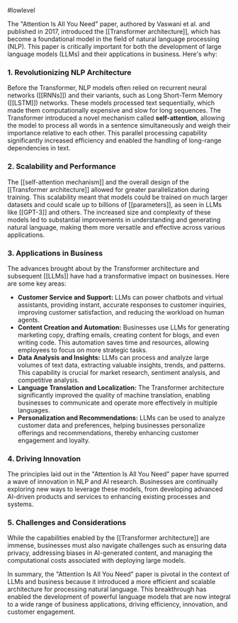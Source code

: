 #lowlevel 



The "Attention Is All You Need" paper, authored by Vaswani et al. and published in 2017, introduced the [[Transformer architecture]], which has become a foundational model in the field of natural language processing (NLP). This paper is critically important for both the development of large language models (LLMs) and their applications in business. Here's why:

### 1. **Revolutionizing NLP Architecture**
Before the Transformer, NLP models often relied on recurrent neural networks ([[RNNs]]) and their variants, such as Long Short-Term Memory ([[LSTM]]) networks. These models processed text sequentially, which made them computationally expensive and slow for long sequences. The Transformer introduced a novel mechanism called **self-attention**, allowing the model to process all words in a sentence simultaneously and weigh their importance relative to each other. This parallel processing capability significantly increased efficiency and enabled the handling of long-range dependencies in text.

### 2. **Scalability and Performance**
The [[self-attention mechanism]] and the overall design of the [[Transformer architecture]] allowed for greater parallelization during training. This scalability meant that models could be trained on much larger datasets and could scale up to billions of [[parameters]], as seen in LLMs like [[GPT-3]] and others. The increased size and complexity of these models led to substantial improvements in understanding and generating natural language, making them more versatile and effective across various applications.

### 3. **Applications in Business**
The advances brought about by the Transformer architecture and subsequent [[LLMs]] have had a transformative impact on businesses. Here are some key areas:

   - **Customer Service and Support:** LLMs can power chatbots and virtual assistants, providing instant, accurate responses to customer inquiries, improving customer satisfaction, and reducing the workload on human agents.
   - **Content Creation and Automation:** Businesses use LLMs for generating marketing copy, drafting emails, creating content for blogs, and even writing code. This automation saves time and resources, allowing employees to focus on more strategic tasks.
   - **Data Analysis and Insights:** LLMs can process and analyze large volumes of text data, extracting valuable insights, trends, and patterns. This capability is crucial for market research, sentiment analysis, and competitive analysis.
   - **Language Translation and Localization:** The Transformer architecture significantly improved the quality of machine translation, enabling businesses to communicate and operate more effectively in multiple languages.
   - **Personalization and Recommendations:** LLMs can be used to analyze customer data and preferences, helping businesses personalize offerings and recommendations, thereby enhancing customer engagement and loyalty.

### 4. **Driving Innovation**
The principles laid out in the "Attention Is All You Need" paper have spurred a wave of innovation in NLP and AI research. Businesses are continually exploring new ways to leverage these models, from developing advanced AI-driven products and services to enhancing existing processes and systems.

### 5. **Challenges and Considerations**
While the capabilities enabled by the [[Transformer architecture]] are immense, businesses must also navigate challenges such as ensuring data privacy, addressing biases in AI-generated content, and managing the computational costs associated with deploying large models.

In summary, the "Attention Is All You Need" paper is pivotal in the context of LLMs and business because it introduced a more efficient and scalable architecture for processing natural language. This breakthrough has enabled the development of powerful language models that are now integral to a wide range of business applications, driving efficiency, innovation, and customer engagement.